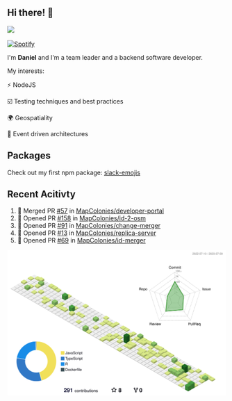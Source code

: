 ## Hi there! 👋

<p>
  <img src="https://github-readme-stats.vercel.app/api?username=syncush&theme=tokyonight">
</p>

[![Spotify](https://novatorem-rust.vercel.app/api/spotify)](https://open.spotify.com/user/syncush)

I'm **Daniel** and I'm a team leader and a backend software developer.

My interests:

⚡ NodeJS

☑️ Testing techniques and best practices

🌍 Geospatiality

🧠 Event driven architectures

## Packages
Check out my first npm package: [slack-emojis](https://www.npmjs.com/package/slack-emojis)

## Recent Acitivty
<!--START_SECTION:activity-->
1. 🎉 Merged PR [#57](https://github.com/MapColonies/developer-portal/pull/57) in [MapColonies/developer-portal](https://github.com/MapColonies/developer-portal)
2. 💪 Opened PR [#158](https://github.com/MapColonies/id-2-osm/pull/158) in [MapColonies/id-2-osm](https://github.com/MapColonies/id-2-osm)
3. 💪 Opened PR [#91](https://github.com/MapColonies/change-merger/pull/91) in [MapColonies/change-merger](https://github.com/MapColonies/change-merger)
4. 💪 Opened PR [#13](https://github.com/MapColonies/replica-server/pull/13) in [MapColonies/replica-server](https://github.com/MapColonies/replica-server)
5. 💪 Opened PR [#69](https://github.com/MapColonies/id-merger/pull/69) in [MapColonies/id-merger](https://github.com/MapColonies/id-merger)
<!--END_SECTION:activity-->

![contrib](./profile-3d-contrib/profile-green-animate.svg)
